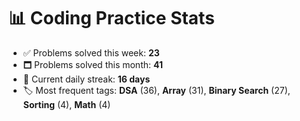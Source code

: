 # 📊 Coding Practice Stats

- ✅ Problems solved this week: **23**
- 🗖️ Problems solved this month: **41**
- 📌 Current daily streak: **16 days**
- 🏷️ Most frequent tags: **DSA** (36), **Array** (31), **Binary Search** (27), **Sorting** (4), **Math** (4)
